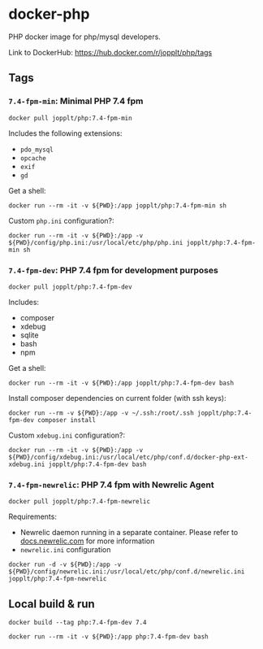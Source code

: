 # docker-php
PHP docker image for php/mysql developers. 

Link to DockerHub: https://hub.docker.com/r/jopplt/php/tags

## Tags
### `7.4-fpm-min`: Minimal PHP 7.4 fpm
```
docker pull jopplt/php:7.4-fpm-min
```
Includes the following extensions:
* `pdo_mysql`
* `opcache`
* `exif`
* `gd`

Get a shell:
```
docker run --rm -it -v ${PWD}:/app jopplt/php:7.4-fpm-min sh
```

Custom `php.ini` configuration?:
```
docker run --rm -it -v ${PWD}:/app -v ${PWD}/config/php.ini:/usr/local/etc/php/php.ini jopplt/php:7.4-fpm-min sh
```

### `7.4-fpm-dev`: PHP 7.4 fpm for development purposes
```
docker pull jopplt/php:7.4-fpm-dev
```
Includes:
* composer
* xdebug
* sqlite
* bash
* npm

Get a shell:
```
docker run --rm -it -v ${PWD}:/app jopplt/php:7.4-fpm-dev bash
```

Install composer dependencies on current folder (with ssh keys):
```
docker run --rm -v ${PWD}:/app -v ~/.ssh:/root/.ssh jopplt/php:7.4-fpm-dev composer install
```

Custom `xdebug.ini` configuration?:
```
docker run --rm -it -v ${PWD}:/app -v ${PWD}/config/xdebug.ini:/usr/local/etc/php/conf.d/docker-php-ext-xdebug.ini jopplt/php:7.4-fpm-dev bash
```

### `7.4-fpm-newrelic`: PHP 7.4 fpm with Newrelic Agent
```
docker pull jopplt/php:7.4-fpm-newrelic
```

Requirements:
* Newrelic daemon running in a separate container. Please refer to [docs.newrelic.com](https://docs.newrelic.com/docs/apm/agents/php-agent/advanced-installation/docker-other-container-environments-install-php-agent/) for more information
* `newrelic.ini` configuration

```
docker run -d -v ${PWD}:/app -v ${PWD}/config/newrelic.ini:/usr/local/etc/php/conf.d/newrelic.ini jopplt/php:7.4-fpm-newrelic
```

## Local build & run

```
docker build --tag php:7.4-fpm-dev 7.4
```
```
docker run --rm -it -v ${PWD}:/app php:7.4-fpm-dev bash
```
